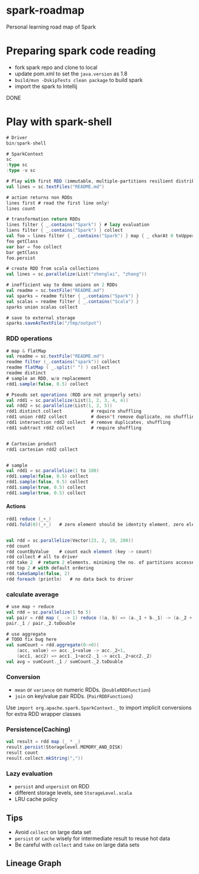 # spark-roadmap
Personal learning road map of Spark

# Preparing spark code reading
* fork spark repo and clone to local
* update pom.xml to set the `java.version` as 1.8
* `build/mvn -DskipTests clean package` to build spark
* import the spark to Intellij 

DONE 

# Play with spark-shell

```scala
# Driver 
bin/spark-shell

# SparkContext
sc
:type sc
:type -v sc

# Play with first RDD (immutable, multiple-partitions resilient distributed data set)
val lines = sc.textFiles("README.md")

# action returns non RDDs
lines first	# read the first line only!
lines count

# transformation return RDDs
lines filter { _.contains("Spark") } # lazy evaluation
liens filter { _.contains("Spark") } collect
val foo = lines filter { _.contains("Spark") } map { _ charAt 0 toUpper }  # chain of transformations
foo getClass
var bar = foo collect
bar getClass
foo.persist

# create RDD from scala collections
val lines = sc.parallelize(List("zhenglai", "zhang"))

# inefficient way to demo unions on 2 RDDs
val readme = sc.textFile("README.md")
val sparks = readme filter { _.contains("Spark") }
val scalas = readme filter { _.contains("Scala") }
sparks union scalas collect

# save to external storage
sparks.saveAsTextFile("/tmp/output")
```



### RDD operations

```scala
# map & flatMap
val readme = sc.textFile("README.md")
readme filter (_.contains("spark")) collect
readme flatMap ( _.split(" ") ) collect
readme distinct
# sample an RDD, w/o replacement
rdd1.sample(false, 0.5) collect

# Pseudo set operations (RDD are not properly sets)
val rdd1 = sc.parallelize(List(1, 2, 3, 4, 4))
val rdd2 = sc.parallelize(List(1, 2, 5))
rdd1.distinct.collect			# require shuffling
rdd1 union rdd2 collect			# doesn't remove duplicate, no shuffling
rdd1 intersection rdd2 collect  # remove duplicates, shuffling
rdd1 subtract rdd2 collect		# require shuffling	


# Cartesian product
rdd1 cartesian rdd2 collect


# sample
val rdd1 = sc.parallelize(1 to 100)
rdd1.sample(false, 0.5) collect
rdd1.sample(false, 0.5) collect
rdd1.sample(true, 0.5) collect
rdd1.sample(true, 0.5) collect
```

#### Actions

```scala
rdd1 reduce (_+_)
rdd1.fold(0)(_+_)	# zero element should be identity element, zero element is passed to each partition as intial value


val rdd = sc.parallelize(Vector(23, 2, 10, 200))
rdd count
rdd countByValue	# count each element (key -> count)
rdd collect	# all to driver
rdd take 2	# return 2 elements, miniming the no. of partitions accessed
rdd top 2 # with default ordering
rdd.takeSample(false, 2)
rdd foreach (println)	# no data back to driver

```



### calculate average
```scala
# use map + reduce
val rdd = sc.parallelize(1 to 5)
val pair = rdd map (_ -> 1) reduce ((a, b) => (a._1 + b._1) -> (a._2 + b._2))
pair._1 / pair._2.toDouble

# use aggregate
# TODO fix bug here
val sumCount = rdd.aggregate(0->0)(
    (acc, value) => acc._1+value -> acc._2+1, 
    (acc1, acc2) => acc1._1+acc2._1 -> acc1._2+acc2._2)
val avg = sumCount._1 / sumCount._2.toDouble
```


### Conversion

* `mean` or `variance` on numeric RDDs. (`DoubleRDDFunction`)
* `join` on key/value pair RDDs. (`PairRDDFunctions`)

Use `import org.apache.spark.SparkContext._` to import implicit conversions for extra RDD wrapper classes

### Persistence(Caching)

```scala
val result = rdd map (_ * _)
result.persist(Storagelevel.MEMORY_AND_DISK)
result count
result.collect.mkString(","))
```

### Lazy evaluation


* `persist` and `unpersist` on RDD
* different storage levels, see `StorageLevel.scala`
* LRU cache policy


## Tips

* Avoid `collect` on large data set 
* `persist` or `cache` wisely for intermediate result to reuse hot data
* Be careful with `collect` and `take` on large data sets

## Lineage Graph